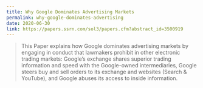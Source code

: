```yaml
---
title: Why Google Dominates Advertising Markets
permalink: why-google-dominates-advertising
date: 2020-06-30
link: https://papers.ssrn.com/sol3/papers.cfm?abstract_id=3500919
---
```


> This Paper explains how Google dominates advertising markets by engaging in conduct that lawmakers prohibit in other electronic trading markets: Google’s exchange shares superior trading information and speed with the Google-owned intermediaries, Google steers buy and sell orders to its exchange and websites (Search & YouTube), and Google abuses its access to inside information.
